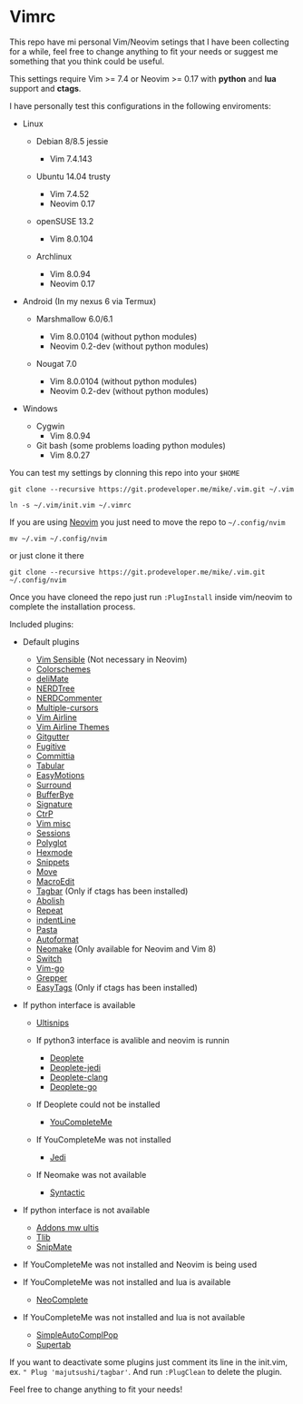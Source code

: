 # Vimrc
This repo have mi personal Vim/Neovim setings that I have been collecting for a while, feel free to change
anything to fit your needs or suggest me something that you think could be useful.

This settings require Vim >= 7.4 or Neovim >= 0.17 with **python** and **lua** support and **ctags**.

I have personally test this configurations in the following enviroments:

* Linux
    * Debian 8/8.5 jessie
        - Vim 7.4.143

    * Ubuntu 14.04 trusty
        - Vim 7.4.52
        - Neovim 0.17

    * openSUSE 13.2
        - Vim 8.0.104

    * Archlinux
        - Vim 8.0.94
        - Neovim 0.17

* Android (In my nexus 6 via Termux)
    * Marshmallow 6.0/6.1
        - Vim 8.0.0104 (without python modules)
        - Neovim 0.2-dev (without python modules)

    * Nougat 7.0
        - Vim 8.0.0104 (without python modules)
        - Neovim 0.2-dev (without python modules)

* Windows
    * Cygwin
        - Vim 8.0.94
    * Git bash (some problems loading python modules)
        - Vim 8.0.27

You can test my settings by clonning this repo into your `$HOME`

```
git clone --recursive https://git.prodeveloper.me/mike/.vim.git ~/.vim

ln -s ~/.vim/init.vim ~/.vimrc
```

If you are using [Neovim](https://neovim.io/) you just need to move the repo to `~/.config/nvim`

    mv ~/.vim ~/.config/nvim

or just clone it there

    git clone --recursive https://git.prodeveloper.me/mike/.vim.git ~/.config/nvim

Once you have cloneed the repo just run `:PlugInstall` inside vim/neovim to complete the installation process.

Included plugins:
- Default plugins
    * [Vim Sensible](https://github.com/tpope/vim-sensible) (Not necessary in Neovim)
    * [Colorschemes](https://github.com/flazz/vim-colorschemes)
    * [deliMate](https://github.com/Raimondi/delimitMate)
    * [NERDTree](https://github.com/scrooloose/nerdtree)
    * [NERDCommenter](https://github.com/scrooloose/nerdcommenter)
    * [Multiple-cursors](https://github.com/terryma/vim-multiple-cursors)
    * [Vim Airline](https://github.com/vim-airline/vim-airline)
    * [Vim Airline Themes](https://github.com/vim-airline/vim-airline-themes)
    * [Gitgutter](https://github.com/airblade/vim-gitgutter)
    * [Fugitive](https://github.com/tpope/vim-fugitive)
    * [Committia](https://github.com/rhysd/committia.vim)
    * [Tabular](https://github.com/godlygeek/tabular)
    * [EasyMotions](https://github.com/easymotion/vim-easymotion)
    * [Surround](https://github.com/tpope/vim-surround)
    * [BufferBye](https://github.com/moll/vim-bbye)
    * [Signature](https://github.com/kshenoy/vim-signature)
    * [CtrP](https://github.com/kien/ctrlp.vim)
    * [Vim misc](https://github.com/xolox/vim-misc)
    * [Sessions](https://github.com/xolox/vim-session)
    * [Polyglot](https://github.com/sheerun/vim-polyglot)
    * [Hexmode](https://github.com/fidian/hexmode)
    * [Snippets](https://github.com/honza/vim-snippets)
    * [Move](https://github.com/matze/vim-move)
    * [MacroEdit](https://github.com/dohsimpson/vim-macroeditor)
    * [Tagbar](https://github.com/majutsushi/tagbar) (Only if ctags has been installed)
    * [Abolish](https://github.com/tpope/vim-abolish)
    * [Repeat](https://github.com/tpope/vim-repeat)
    * [indentLine](https://github.com/Yggdroot/indentLine)
    * [Pasta](https://github.com/sickill/vim-pasta)
    * [Autoformat](https://github.com/chiel92/vim-autoformat)
    * [Neomake](https://github.com/neomake/neomake) (Only available for Neovim and Vim 8)
    * [Switch](https://github.com/AndrewRadev/switch.vim)
    * [Vim-go](https://github.com/fatih/vim-go)
    * [Grepper](https://github.com/mhinz/vim-grepper)
    * [EasyTags](https://github.com/xolox/vim-easytags) (Only if ctags has been installed)

- If python interface is available
    * [Ultisnips](https://github.com/SirVer/ultisnips)

    - If python3 interface is avalible and neovim is runnin
        * [Deoplete](https://github.com/Shougo/deoplete.nvim)
        * [Deoplete-jedi](https://github.com/zchee/deoplete-jedi)
        * [Deoplete-clang](https://github.com/zchee/deoplete-clang)
        * [Deoplete-go](https://github.com/zchee/deoplete-go)

    - If Deoplete could not be installed
        * [YouCompleteMe](https://github.com/Valloric/YouCompleteMe)

    - If YouCompleteMe was not installed
        * [Jedi](https://github.com/davidhalter/jedi-vim)

    - If Neomake was not available
        * [Syntactic](https://github.com/vim-syntastic/syntastic)

- If python interface is not available
    * [Addons mw ultis](https://github.com/MarcWeber/vim-addon-mw-utils)
    * [Tlib](https://github.com/tomtom/tlib_vim)
    * [SnipMate](https://github.com/garbas/vim-snipmate)

- If YouCompleteMe was not installed and Neovim is being used

- If YouCompleteMe was not installed and lua is available
    * [NeoComplete](https://github.com/Shougo/neocomplete.vim)

- If YouCompleteMe was not installed and lua is not available
    * [SimpleAutoComplPop](https://github.com/roxma/SimpleAutoComplPop)
    * [Supertab](https://github.com/ervandew/supertab)

If you want to deactivate some plugins just comment its line in the init.vim, ex. `" Plug 'majutsushi/tagbar'`.
And run `:PlugClean` to delete the plugin.

Feel free to change anything to fit your needs!
